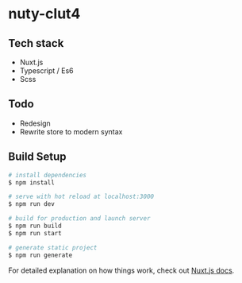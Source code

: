 # nuty-clut4

## Tech stack
- Nuxt.js
- Typescript / Es6
- Scss


## Todo
- Redesign
- Rewrite store to modern syntax

## Build Setup

``` bash
# install dependencies
$ npm install

# serve with hot reload at localhost:3000
$ npm run dev

# build for production and launch server
$ npm run build
$ npm run start

# generate static project
$ npm run generate
```

For detailed explanation on how things work, check out [Nuxt.js docs](https://nuxtjs.org).
